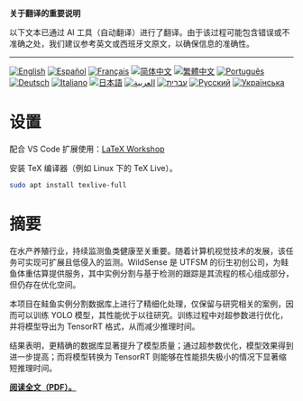 **关于翻译的重要说明**

以下文本已通过 AI 工具（自动翻译）进行了翻译。由于该过程可能包含错误或不准确之处，我们建议参考英文或西班牙文原文，以确保信息的准确性。

---

[![English](https://img.shields.io/badge/lang-English-blue)](README.en.md)
[![Español](https://img.shields.io/badge/lang-Español-purple)](README.es.md)
[![Français](https://img.shields.io/badge/lang-Français-yellow)](README.fr.md)
[![简体中文](https://img.shields.io/badge/lang-简体中文-darkred)](README.zh_CN.md)
[![繁體中文](https://img.shields.io/badge/lang-繁體中文-darkblue)](README.zh_TW.md)
[![Português](https://img.shields.io/badge/lang-Português-brightgreen)](README.pt.md)
[![Deutsch](https://img.shields.io/badge/lang-Deutsch-blueviolet)](README.de.md)
[![Italiano](https://img.shields.io/badge/lang-Italiano-orange)](README.it.md)
[![日本語](https://img.shields.io/badge/lang-日本語-yellowgreen)](README.jp.md)
[![العربية](https://img.shields.io/badge/lang-العربية-lightgrey)](README.ar.md)
[![עברית](https://img.shields.io/badge/lang-עברית-teal)](README.he.md)
[![Русский](https://img.shields.io/badge/lang-Русский-lightblue)](README.ru.md)
[![Українська](https://img.shields.io/badge/lang-Українська-skyblue)](README.uk.md)


# 设置
配合 VS Code 扩展使用：[LaTeX Workshop](https://marketplace.visualstudio.com/items?itemName=James-Yu.latex-workshop)

安装 TeX 编译器（例如 Linux 下的 TeX Live）。
```bash
sudo apt install texlive-full
```

# 摘要
在水产养殖行业，持续监测鱼类健康至关重要。随着计算机视觉技术的发展，该任务可实现可扩展且低侵入的监测。WildSense 是 UTFSM 的衍生初创公司，为鲑鱼体重估算提供服务，其中实例分割与基于检测的跟踪是其流程的核心组成部分，但仍存在优化空间。

本项目在鲑鱼实例分割数据库上进行了精细化处理，仅保留与研究相关的案例，因而可以训练 YOLO 模型，其性能优于以往研究。训练过程中对超参数进行优化，并将模型导出为 TensorRT 格式，从而减少推理时间。

结果表明，更精确的数据库显著提升了模型质量；通过超参数优化，模型效果得到进一步提高；而将模型转换为 TensorRT 则能够在性能损失极小的情况下显著缩短推理时间。

[**阅读全文（PDF）。**](https://juliopchile.github.io/memoria-informe/main.pdf)